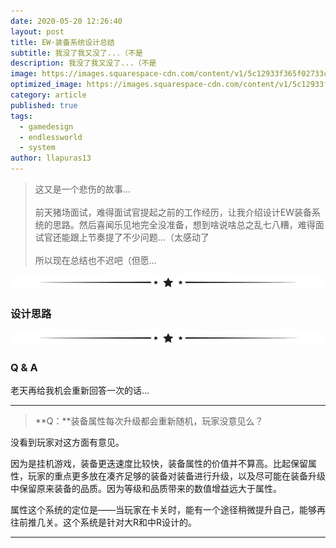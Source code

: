 ```yaml
---
date: 2020-05-20 12:26:40
layout: post
title: EW·装备系统设计总结
subtitle: 我没了我又没了...（不是
description: 我没了我又没了...（不是
image: https://images.squarespace-cdn.com/content/v1/5c12933f365f02733c923e4e/1548699797665-ASXVB2T72DLZV4V7NB7I/ke17ZwdGBToddI8pDm48kC-8L_lcZHTLXY62uC4ZxftZw-zPPgdn4jUwVcJE1ZvWQUxwkmyExglNqGp0IvTJZUJFbgE-7XRK3dMEBRBhUpzazLHhqnYQpFtlWcKkzEhkoXATh7P0KMQhcqcm-FSwhyseGc75yFc6Zmv6P6wBNeo/EssayHeader_12.jpg
optimized_image: https://images.squarespace-cdn.com/content/v1/5c12933f365f02733c923e4e/1548699797665-ASXVB2T72DLZV4V7NB7I/ke17ZwdGBToddI8pDm48kC-8L_lcZHTLXY62uC4ZxftZw-zPPgdn4jUwVcJE1ZvWQUxwkmyExglNqGp0IvTJZUJFbgE-7XRK3dMEBRBhUpzazLHhqnYQpFtlWcKkzEhkoXATh7P0KMQhcqcm-FSwhyseGc75yFc6Zmv6P6wBNeo/EssayHeader_12.jpg
category: article
published: true
tags:
  - gamedesign
  - endlessworld
  - system
author: llapuras13
---
```


>这又是一个悲伤的故事...
><br><br>
>前天猪场面试，难得面试官提起之前的工作经历，让我介绍设计EW装备系统的思路。然后喜闻乐见地完全没准备，想到啥说啥总之乱七八糟，难得面试官还能跟上节奏提了不少问题...（太感动了
><br><br>
>所以现在总结也不迟吧（但愿...

![](/assets/img/line.png)

### 设计思路



![](/assets/img/line.png)

### Q & A

老天再给我机会重新回答一次的话...

<hr>

>**Q：**装备属性每次升级都会重新随机，玩家没意见么？

没看到玩家对这方面有意见。

因为是挂机游戏，装备更迭速度比较快，装备属性的价值并不算高。比起保留属性，玩家的重点更多放在凑齐足够的装备对装备进行升级，以及尽可能在装备升级中保留原来装备的品质。因为等级和品质带来的数值增益远大于属性。

属性这个系统的定位是——当玩家在卡关时，能有一个途径稍微提升自己，能够再往前推几关。这个系统是针对大R和中R设计的。

<hr>

